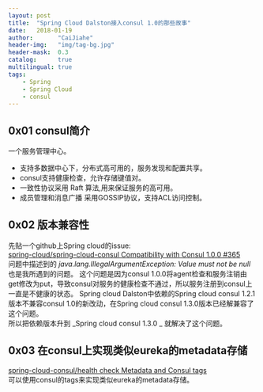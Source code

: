 ```yaml
---
layout: post
title:  "Spring Cloud Dalston接入consul 1.0的那些故事"
date:   2018-01-19
author:       "CaiJiahe"
header-img:   "img/tag-bg.jpg"
header-mask:  0.3
catalog:      true
multilingual: true
tags:
    - Spring
    - Spring Cloud
    - consul
---
```


## 0x01 consul简介
一个服务管理中心。
* 支持多数据中心下，分布式高可用的，服务发现和配置共享。
* consul支持健康检查，允许存储键值对。
* 一致性协议采用 Raft 算法,用来保证服务的高可用。
* 成员管理和消息广播 采用GOSSIP协议，支持ACL访问控制。

## 0x02 版本兼容性
先贴一个github上Spring cloud的issue:<br>
[spring-cloud/spring-cloud-consul Compatibility with Consul 1.0.0 #365](https://github.com/spring-cloud/spring-cloud-consul/issues/365)<br>
问题中描述到的 _java.lang.IllegalArgumentException: Value must not be null_ 也是我所遇到的问题。
这个问题是因为consul 1.0.0将agent检查和服务注销由get修改为put，导致consul对服务的健康检查不通过，所以服务注册到consul上一直是不健康的状态。
Spring cloud Dalston中依赖的Spring cloud consul 1.2.1版本不兼容consul 1.0的新改动，在Spring cloud consul 1.3.0版本已经解兼容了这个问题。<br>
所以把依赖版本升到 _Spring cloud consul 1.3.0 _ 就解决了这个问题。

## 0x03 在consul上实现类似eureka的metadata存储
[spring-cloud-consul/health check Metadata and Consul tags](https://github.com/spring-cloud/spring-cloud-consul/blob/master/docs/src/main/asciidoc/spring-cloud-consul.adoc)<br>
可以使用consul的tags来实现类似eureka的metadata存储。